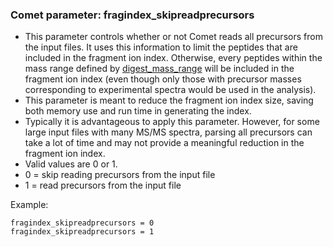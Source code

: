 ### Comet parameter: fragindex_skipreadprecursors

- This parameter controls whether or not Comet reads all precursors from the
  input files.  It uses this information to limit the peptides that
  are included in the fragment ion index.  Otherwise, every peptides within
  the mass range defined by [digest_mass_range](digest_mass_range.html)
  will be included in the fragment ion index (even though only those
  with precursor masses corresponding to experimental spectra would be
  used in the analysis).
- This parameter is meant to reduce the fragment ion index size, saving
  both memory use and run time in generating the index.
- Typically it is advantageous to apply this parameter. However, for some
  large input files with many MS/MS spectra, parsing all precursors can take
  a lot of time and may not provide a meaningful reduction in the fragment
  ion index.
- Valid values are 0 or 1.
- 0 = skip reading precursors from the input file
- 1 = read precursors from the input file

Example:
```
fragindex_skipreadprecursors = 0
fragindex_skipreadprecursors = 1
```
